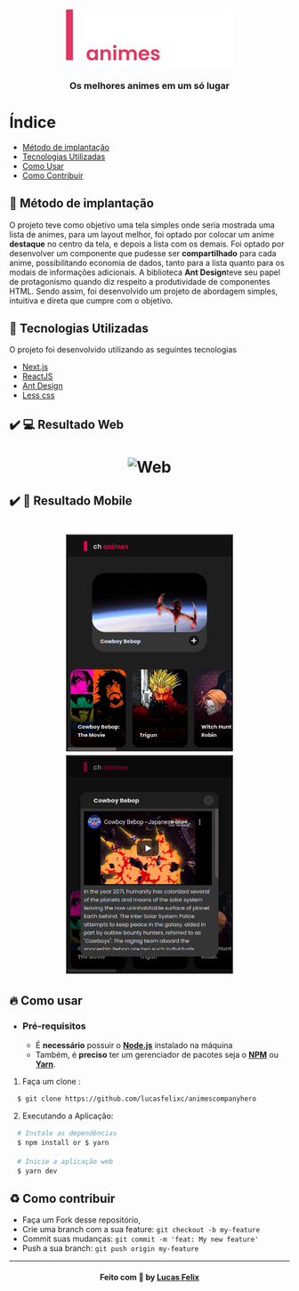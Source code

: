 <h3 align="center">
    <img alt="Logo" title="#logo" width="300px" src=".github/logolarge.svg">
    <br><br>
    <b>Os melhores animes em um só lugar</b>
    <br>
</h3>

# Índice

- [Método de implantação](#implantação)
- [Tecnologias Utilizadas](#tecnologias-utilizadas)
- [Como Usar](#como-usar)
- [Como Contribuir](#como-contribuir)

<a id="implantacao"></a>

## :bookmark: Método de implantação

O projeto teve como objetivo uma tela simples onde seria mostrada uma lista de animes, para um layout melhor, foi optado por colocar um anime <strong>destaque</strong> no centro da tela, e depois a lista com os demais.
Foi optado por desenvolver um componente que pudesse ser <strong>compartilhado</strong> para cada anime, possibilitando economia de dados, tanto para a lista quanto para os modais de informações adicionais.
A biblioteca <strong>Ant Design</strong>teve seu papel de protagonismo quando diz respeito a produtividade de componentes HTML.
Sendo assim, foi desenvolvido um projeto de abordagem simples, intuitiva e direta que cumpre com o objetivo.

<a id="tecnologias-utilizadas"></a>

## :rocket: Tecnologias Utilizadas

O projeto foi desenvolvido utilizando as seguintes tecnologias

- [Next.js](https://nextjs.org/)
- [ReactJS](https://reactjs.org/)
- [Ant Design](https://ant.design/)
- [Less css](http://lesscss.org/)

## :heavy_check_mark: :computer: Resultado Web

<h1 align="center">
    <img alt="Web" src=".github/video.gif" width="900px">
</h1>

## :heavy_check_mark: :iphone: Resultado Mobile

<h1 align="center">
    <img alt="Mobile Home" src=".github/mobile1.png" width="300px">
    <img alt="Mobile Detail" src=".github/mobile2.png" width="300px">
</h1>

<a id="como-usar"></a>

## :fire: Como usar

- ### **Pré-requisitos**

  - É **necessário** possuir o **[Node.js](https://nodejs.org/en/)** instalado na máquina
  - Também, é **preciso** ter um gerenciador de pacotes seja o **[NPM](https://www.npmjs.com/)** ou **[Yarn](https://yarnpkg.com/)**.

1. Faça um clone :

```sh
  $ git clone https://github.com/lucasfelixc/animescompanyhero
```

2. Executando a Aplicação:

```sh
  # Instale as dependências
  $ npm install or $ yarn

  # Inicie a aplicação web
  $ yarn dev
```

<a id="como-contribuir"></a>

## :recycle: Como contribuir

- Faça um Fork desse repositório,
- Crie uma branch com a sua feature: `git checkout -b my-feature`
- Commit suas mudanças: `git commit -m 'feat: My new feature'`
- Push a sua branch: `git push origin my-feature`

---

<h4 align="center">
    Feito com 💜 by <a href="https://www.linkedin.com/in/lucasfelixdev/" target="_blank">Lucas Felix</a>
</h4>
